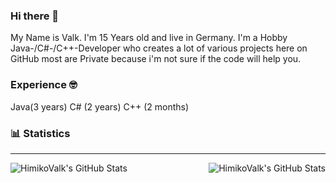 ### Hi there 👋

My Name is Valk. 
I'm 15 Years old and live in Germany. 
I'm a Hobby Java-/C#-/C++-Developer who creates a lot of various projects here on GitHub most are Private because i'm not sure if the code will help you. 

### Experience 🤓
Java(3 years) 
C# (2 years) 
C++ (2 months)  



### 📊 Statistics

---
<img align="left" alt = "HimikoValk's GitHub Stats" src= "https://github-readme-stats.vercel.app/api?username=HimikoValk"/>
<img align="right" alt = "HimikoValk's GitHub Stats" src= "https://github-readme-stats.vercel.app/api/top-langs/?username=HimikoValk&exclude_repo=github-readme-stats,HimikoValk.github.io"/>

